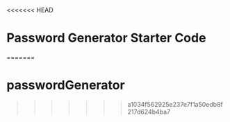 <<<<<<< HEAD
# Password Generator Starter Code
=======
# passwordGenerator
>>>>>>> a1034f562925e237e7f1a50edb8f217d624b4ba7
